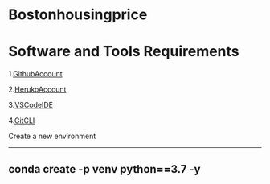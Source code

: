 # Bostonhousingprice
# Software and Tools Requirements
1.[GithubAccount](https://github.com)

2.[HerukoAccount](https://www.heroku.com/)

3.[VSCodeIDE](https://code.visualstudio.com/)

4.[GitCLI](https://git-scm.com/downloads)


Create a new environment

---
conda create -p venv python==3.7 -y
---

